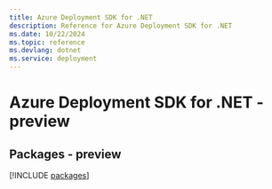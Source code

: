 ```yaml
---
title: Azure Deployment SDK for .NET
description: Reference for Azure Deployment SDK for .NET
ms.date: 10/22/2024
ms.topic: reference
ms.devlang: dotnet
ms.service: deployment
---
```

# Azure Deployment SDK for .NET - preview
## Packages - preview
[!INCLUDE [packages](deployment-index.md)]
